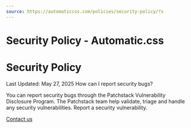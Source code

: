 ```yaml
---
source: https://automaticcss.com/policies/security-policy/?s
---
```


# Security Policy - Automatic.css

# Security Policy

Last Updated: May 27, 2025
How can I report security bugs?

You can report security bugs through the Patchstack Vulnerability Disclosure Program. The Patchstack team help validate, triage and handle any security vulnerabilities. Report a security vulnerability.

[Contact us](https://automaticcss.com/contact/)